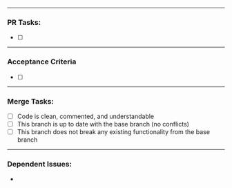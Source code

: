 <!-- Explain your PR here: What it does, its functionality, etc. -->

<!-- This comment is here to prevent your text accidentally becoming an h1 in the PR description -->
---
### PR Tasks:
<!-- Explain your specific PR tasks here that need to be done. -->
- [ ] 

---
### Acceptance Criteria
<!-- This is the functional requirements your PR must satisfy in order for your code to be considered ready for merge. You set the acceptance criteria: What needs to work in your PR for us to be ready for merging? -->
- [ ]
---
### Merge Tasks:
<!-- Most important. These must be done for your PR to be considered for merging. -->
- [ ] Code is clean, commented, and understandable
- [ ] This branch is up to date with the base branch (no conflicts)
- [ ] This branch does not break any existing functionality from the base branch

---
### Dependent Issues:
<!-- Place any dependent issues/PBIs here -->
- 